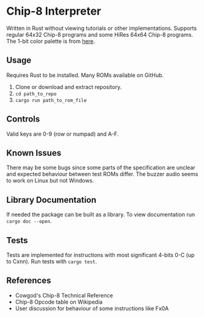 # Chip-8 Interpreter

Written in Rust without viewing tutorials or other implementations.
Supports regular 64x32 Chip-8 programs and some HiRes 64x64 Chip-8 programs.
The 1-bit color palette is from [here](https://lospec.com/palette-list/paperback-2).
## Usage
Requires Rust to be installed.
Many ROMs available on GitHub.

1. Clone or download and extract repository.
2. `cd path_to_repo`
3. `cargo run path_to_rom_file`

## Controls
Valid keys are 0-9 (row or numpad) and A-F.

## Known Issues
There may be some bugs since some parts of the specification are unclear and expected behaviour between test ROMs differ.
The buzzer audio seems to work on Linux but not Windows.

## Library Documentation
If needed the package can be built as a library. To view documentation run `cargo doc --open`.

## Tests
Tests are implemented for instructions with most significant 4-bits 0-C (up to Cxnn). Run tests with `cargo test`.

## References
 - Cowgod's Chip-8 Technical Reference
 - Chip-8 Opcode table on Wikipedia
 - User discussion for behaviour of some instructions like Fx0A